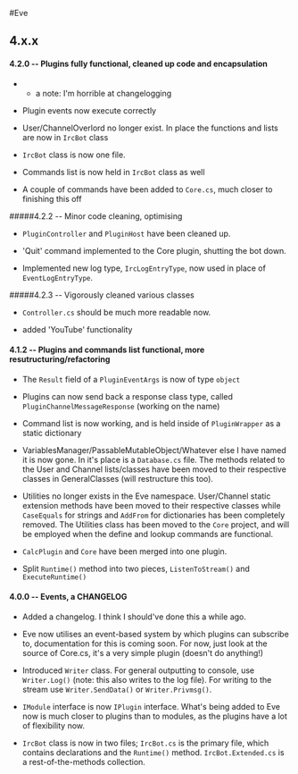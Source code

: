 #Eve

## 4.x.x

#### 4.2.0 -- Plugins fully functional, cleaned up code and encapsulation

 - * a note: I'm horrible at changelogging

 - Plugin events now execute correctly

 - User/ChannelOverlord no longer exist. In place the functions and lists are now in `IrcBot` class

 - `IrcBot` class is now one file.

 - Commands list is now held in `IrcBot` class as well

 - A couple of commands have been added to `Core.cs`, much closer to finishing this off

#####4.2.2 -- Minor code cleaning, optimising

 - `PluginController` and `PluginHost` have been cleaned up.

 - 'Quit' command implemented to the Core plugin, shutting the bot down.
 
 - Implemented new log type, `IrcLogEntryType`, now used in place of `EventLogEntryType`.

#####4.2.3 -- Vigorously cleaned various classes

 - `Controller.cs` should be much more readable now.

 - added 'YouTube' functionality

#### 4.1.2 -- Plugins and commands list functional, more resutructuring/refactoring

 - The `Result` field of a `PluginEventArgs` is now of type `object`
 
 - Plugins can now send back a response class type, called `PluginChannelMessageResponse` (working on the name)
 
 - Command list is now working, and is held inside of `PluginWrapper` as a static dictionary
 
 - VariablesManager/PassableMutableObject/Whatever else I have named it is now gone. In it's place is a `Database.cs` file. The methods related to the User and Channel lists/classes have been moved to their respective classes in GeneralClasses (will restructure this too).
 
 - Utilities no longer exists in the Eve namespace. User/Channel static extension methods have been moved to their respective classes while `CaseEquals` for strings and `AddFrom` for dictionaries has been completely removed. The Utilities class has been moved to the `Core` project, and will be employed when the define and lookup commands are functional.
 
 - `CalcPlugin` and `Core` have been merged into one plugin.
 
 - Split `Runtime()` method into two pieces, `ListenToStream()` and `ExecuteRuntime()`

#### 4.0.0 -- Events, a CHANGELOG

 - Added a changelog. I think I should've done this a while ago.

 - Eve now utilises an event-based system by which plugins can subscribe to, documentation for this is coming soon. For now, just look at the source of Core.cs, it's a very simple plugin (doesn't do anything!)

 - Introduced `Writer` class. For general outputting to console, use `Writer.Log()` (note: this also writes to the log file). For writing to the stream use `Writer.SendData()` or `Writer.Privmsg()`.

 - `IModule` interface is now `IPlugin` interface. What's being added to Eve now is much closer to plugins than to modules, as the plugins have a lot of flexibility now.

 - `IrcBot` class is now in two files; `IrcBot.cs` is the primary file, which contains declarations and the `Runtime()` method. `IrcBot.Extended.cs` is a rest-of-the-methods collection.

